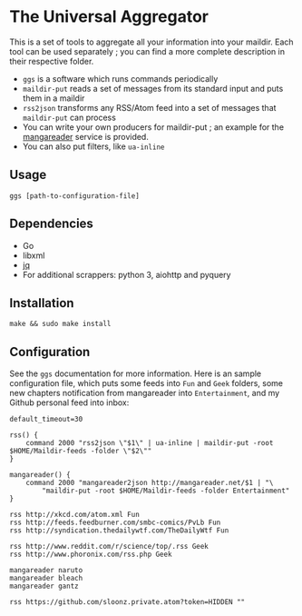 # The Universal Aggregator

This is a set of tools to aggregate all your information into your
maildir. Each tool can be used separately ; you can find a more complete
description in their respective folder.

* `ggs` is a software which runs commands periodically
* `maildir-put` reads a set of messages from its standard input and puts
them in a maildir
* `rss2json` transforms any RSS/Atom feed into a set of messages that
`maildir-put` can process
* You can write your own producers for maildir-put ; an example for the
[mangareader](http://mangareader.net) service is provided.
* You can also put filters, like `ua-inline`

## Usage

	ggs [path-to-configuration-file]

## Dependencies

* Go
* libxml
* [jq](https://stedolan.github.io/jq/)
* For additional scrappers: python 3, aiohttp and pyquery

## Installation

	make && sudo make install

## Configuration

See the `ggs` documentation for more information. Here is an sample
configuration file, which puts some feeds into `Fun` and `Geek` folders,
some new chapters notification from mangareader into `Entertainment`,
and my Github personal feed into inbox:

	default_timeout=30

	rss() {
		command 2000 "rss2json \"$1\" | ua-inline | maildir-put -root $HOME/Maildir-feeds -folder \"$2\""
	}

	mangareader() {
		command 2000 "mangareader2json http://mangareader.net/$1 | "\
			"maildir-put -root $HOME/Maildir-feeds -folder Entertainment"
	}

	rss http://xkcd.com/atom.xml Fun
	rss http://feeds.feedburner.com/smbc-comics/PvLb Fun
	rss http://syndication.thedailywtf.com/TheDailyWtf Fun

	rss http://www.reddit.com/r/science/top/.rss Geek
	rss http://www.phoronix.com/rss.php Geek
	
	mangareader naruto
	mangareader bleach
	mangareader gantz

	rss https://github.com/sloonz.private.atom?token=HIDDEN ""

